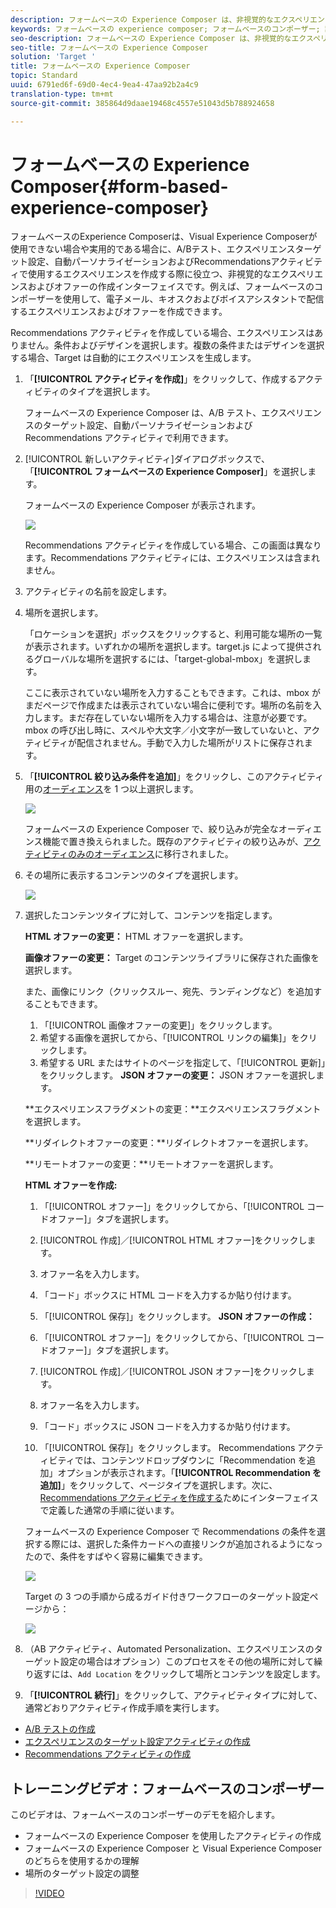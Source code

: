 ```yaml
---
description: フォームベースの Experience Composer は、非視覚的なエクスペリエンス作成機能を提供します。
keywords: フォームベースの experience composer; フォームベースのコンポーザー; 調整
seo-description: フォームベースの Experience Composer は、非視覚的なエクスペリエンス作成機能を提供します。
seo-title: フォームベースの Experience Composer
solution: 'Target '
title: フォームベースの Experience Composer
topic: Standard
uuid: 6791ed6f-69d0-4ec4-9ea4-47aa92b2a4c9
translation-type: tm+mt
source-git-commit: 385864d9daae19468c4557e51043d5b788924658

---
```



# フォームベースの Experience Composer{#form-based-experience-composer} 

フォームベースのExperience Composerは、Visual Experience Composerが使用できない場合や実用的である場合に、A/Bテスト、エクスペリエンスターゲット設定、自動パーソナライゼーションおよびRecommendationsアクティビティで使用するエクスペリエンスを作成する際に役立つ、非視覚的なエクスペリエンスおよびオファーの作成インターフェイスです。例えば、フォームベースのコンポーザーを使用して、電子メール、キオスクおよびボイスアシスタントで配信するエクスペリエンスおよびオファーを作成できます。

Recommendations アクティビティを作成している場合、エクスペリエンスはありません。条件およびデザインを選択します。複数の条件またはデザインを選択する場合、Target は自動的にエクスペリエンスを生成します。

1. 「**[!UICONTROL アクティビティを作成]**」をクリックして、作成するアクティビティのタイプを選択します。

   フォームベースの Experience Composer は、A/B テスト、エクスペリエンスのターゲット設定、自動パーソナライゼーションおよび Recommendations アクティビティで利用できます。
1. [!UICONTROL 新しいアクティビティ]ダイアログボックスで、「**[!UICONTROL フォームベースの Experience Composer]**」を選択します。

   フォームベースの Experience Composer が表示されます。

   ![](assets/location_refinements.png)

   Recommendations アクティビティを作成している場合、この画面は異なります。Recommendations アクティビティには、エクスペリエンスは含まれません。
1. アクティビティの名前を設定します。
1. 場所を選択します。

   「ロケーションを選択」ボックスをクリックすると、利用可能な場所の一覧が表示されます。いずれかの場所を選択します。target.js によって提供されるグローバルな場所を選択するには、「target-global-mbox」を選択します。

   ここに表示されていない場所を入力することもできます。これは、mbox がまだページで作成または表示されていない場合に便利です。場所の名前を入力します。まだ存在していない場所を入力する場合は、注意が必要です。mbox の呼び出し時に、スペルや大文字／小文字が一致していないと、アクティビティが配信されません。手動で入力した場所がリストに保存されます。
1. 「**[!UICONTROL 絞り込み条件を追加]**」をクリックし、このアクティビティ用の[オーディエンス](../c-target/target.md#concept_A782F8481A5041EBA75103CB26376522)を 1 つ以上選択します。

   ![](assets/location_refinements_2.png)

   フォームベースの Experience Composer で、絞り込みが完全なオーディエンス機能で置き換えられました。既存のアクティビティの絞り込みが、[アクティビティのみのオーディエンス](../c-target/creating-activity-only-audience.md#concept_A6BADCF530ED4AE1852E677FEBE68483)に移行されました。
1. その場所に表示するコンテンツのタイプを選択します。

   ![](assets/form_content.png)

1. 選択したコンテンツタイプに対して、コンテンツを指定します。

   **HTML オファーの変更：** HTML オファーを選択します。

   **画像オファーの変更：** Target のコンテンツライブラリに保存された画像を選択します。

   また、画像にリンク（クリックスルー、宛先、ランディングなど）を追加することもできます。

   1. 「[!UICONTROL 画像オファーの変更]」をクリックします。
   1. 希望する画像を選択してから、「[!UICONTROL リンクの編集]」をクリックします。
   1. 希望する URL またはサイトのページを指定して、「[!UICONTROL 更新]」をクリックします。
   **JSON オファーの変更：** JSON オファーを選択します。

   **エクスペリエンスフラグメントの変更：**エクスペリエンスフラグメントを選択します。

   **リダイレクトオファーの変更：**リダイレクトオファーを選択します。

   **リモートオファーの変更：**リモートオファーを選択します。

   **HTML オファーを作成:**

   1. 「[!UICONTROL オファー]」をクリックしてから、「[!UICONTROL コードオファー]」タブを選択します。
   1. [!UICONTROL 作成]／[!UICONTROL HTML オファー]をクリックします。
   1. オファー名を入力します。
   1. 「コード」ボックスに HTML コードを入力するか貼り付けます。
   1. 「[!UICONTROL 保存]」をクリックします。
   **JSON オファーの作成：**

   1. 「[!UICONTROL オファー]」をクリックしてから、「[!UICONTROL コードオファー]」タブを選択します。
   1. [!UICONTROL 作成]／[!UICONTROL JSON オファー]をクリックします。
   1. オファー名を入力します。
   1. 「コード」ボックスに JSON コードを入力するか貼り付けます。
   1. 「[!UICONTROL 保存]」をクリックします。
   Recommendations アクティビティでは、コンテンツドロップダウンに「Recommendation を追加」オプションが表示されます。「**[!UICONTROL Recommendation を追加]**」をクリックして、ページタイプを選択します。次に、[Recommendations アクティビティを作成する](https://marketing.adobe.com/resources/help/en_US/target/recs/t_create_recs_activity.html)ためにインターフェイスで定義した通常の手順に従います。

   フォームベースの Experience Composer で Recommendations の条件を選択する際には、選択した条件カードへの直接リンクが追加されるようになったので、条件をすばやく容易に編集できます。

   ![](assets/change_criteria.png)

   Target の 3 つの手順から成るガイド付きワークフローのターゲット設定ページから：

   ![](assets/change_criteria_2.png)

1. （AB アクティビティ、Automated Personalization、エクスペリエンスのターゲット設定の場合はオプション）このプロセスをその他の場所に対して繰り返すには、`Add Location` をクリックして場所とコンテンツを設定します。
1. 「**[!UICONTROL 続行]**」をクリックして、アクティビティタイプに対して、通常どおりアクティビティ作成手順を実行します。

* [A/B テストの作成](../c-activities/t-test-ab/t-test-create-ab/test-create-ab.md#task_68C8079BF9FF4625A3BD6680D554BB72)
* [エクスペリエンスのターゲット設定アクティビティの作成](../c-activities/t-experience-target/t-xt-create/xt-create.md#task_D6B3429AC31549E1A70EDF04B3DDC765)
* [Recommendations アクティビティの作成](../c-recommendations/t-create-recs-activity/create-recs-activity.md#task_6874328773C64C44A73F0A130AD3F96F)

## トレーニングビデオ：フォームベースのコンポーザー

このビデオは、フォームベースのコンポーザーのデモを紹介します。

* フォームベースの Experience Composer を使用したアクティビティの作成
* フォームベースの Experience Composer と Visual Experience Composer のどちらを使用するかの理解
* 場所のターゲット設定の調整

>[!VIDEO](https://video.tv.adobe.com/v/17390)